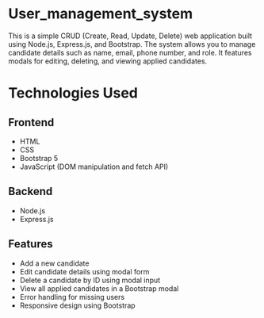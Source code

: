 # User_management_system

This is a simple CRUD (Create, Read, Update, Delete) web application built using Node.js, Express.js, and Bootstrap. The system allows you to manage candidate details such as name, email, phone number, and role. It features modals for editing, deleting, and viewing applied candidates.

# Technologies Used

## Frontend

  - HTML
  - CSS
  - Bootstrap 5
  - JavaScript (DOM manipulation and fetch API)

## Backend

  - Node.js
  - Express.js

## Features

  -  Add a new candidate
  -  Edit candidate details using modal form
  -  Delete a candidate by ID using modal input
  -  View all applied candidates in a Bootstrap modal
  -  Error handling for missing users
  -  Responsive design using Bootstrap
